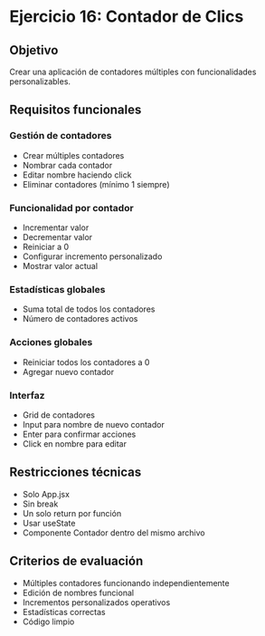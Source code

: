 # Ejercicio 16: Contador de Clics

## Objetivo
Crear una aplicación de contadores múltiples con funcionalidades personalizables.

## Requisitos funcionales

### Gestión de contadores
- Crear múltiples contadores
- Nombrar cada contador
- Editar nombre haciendo click
- Eliminar contadores (mínimo 1 siempre)

### Funcionalidad por contador
- Incrementar valor
- Decrementar valor
- Reiniciar a 0
- Configurar incremento personalizado
- Mostrar valor actual

### Estadísticas globales
- Suma total de todos los contadores
- Número de contadores activos

### Acciones globales
- Reiniciar todos los contadores a 0
- Agregar nuevo contador

### Interfaz
- Grid de contadores
- Input para nombre de nuevo contador
- Enter para confirmar acciones
- Click en nombre para editar

## Restricciones técnicas
- Solo App.jsx
- Sin break
- Un solo return por función
- Usar useState
- Componente Contador dentro del mismo archivo

## Criterios de evaluación
- Múltiples contadores funcionando independientemente
- Edición de nombres funcional
- Incrementos personalizados operativos
- Estadísticas correctas
- Código limpio
